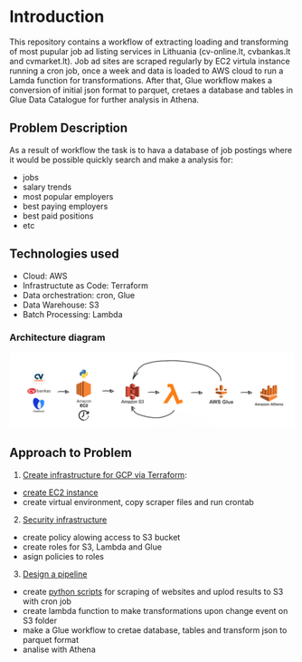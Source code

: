 # Introduction
This repository contains a workflow of extracting loading and transforming of most pupular job ad listing services in Lithuania (cv-online.lt, cvbankas.lt and cvmarket.lt). Job ad sites are scraped regularly by EC2 virtula instance running a cron job, once a week and data is loaded to AWS cloud to run a Lamda function for transformations. After that, Glue workflow makes a conversion of initial json format to parquet, cretaes a database and tables in Glue Data Catalogue for further analysis in Athena.

## Problem Description
As a result of workflow the task is to hava a database of job postings where it would be possible quickly search and make a analysis for:
 - jobs
 - salary trends
 - most popular employers
 - best paying employers
 - best paid positions
 - etc


## Technologies used
- Cloud: AWS
- Infrastructute as Code: Terraform
- Data orchestration: cron, Glue
- Data Warehouse: S3
- Batch Processing: Lambda


### Architecture diagram

![Arhitecture diagram](./images/pipeline_diagram.png)

## Approach to Problem
 1. [Create infrastructure for GCP via Terraform](code/terraform/main.tf):
   - [create EC2 instance](https://eu-central-1.console.aws.amazon.com/ec2/v2/home?region=eu-central-1#Instances:instanceState=running)
   - create virtual environment, copy scraper files and run crontab
 2. [Security infrastructure](security_infrastructure.md)
   - create policy alowing access to S3 bucket
   - create roles for S3, Lambda and Glue
   - asign policies to roles
 3. [Design a pipeline](pipeline.md)
   - create [python scripts](code) for scraping of websites and uplod results to S3 with cron job
   - create lambda function to make transformations upon change event on S3 folder
   - make a Glue workflow to cretae database, tables and transform json to parquet format
   - analise with Athena




